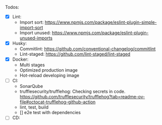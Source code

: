 Todos:

- [x] Lint:
  - Import sort: https://www.npmjs.com/package/eslint-plugin-simple-import-sort
  - Import unused: https://www.npmjs.com/package/eslint-plugin-unused-imports
- [x] Husky:
  - Commitlint: https://github.com/conventional-changelog/commitlint
  - Lint-staged: https://github.com/lint-staged/lint-staged
- [x] Docker:
  - Multi stages
  - Optimized production image
  - Hot-reload developing image
- [ ] CI:
  - SonarQube
  - trufflesecurity/trufflehog: Checking secrets in code. https://github.com/trufflesecurity/trufflehog?tab=readme-ov-file#octocat-trufflehog-github-action
  - lint, test, build
  - [] e2e test with dependencies
- [ ] CD:
